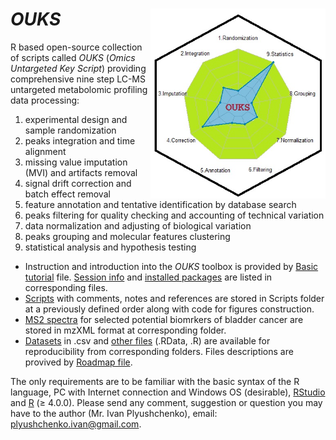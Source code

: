 # *OUKS* <img src="Spider 2.jpg" align="right" height="304" width="280"/> 
R based open-source collection of scripts called *OUKS* (*Omics Untargeted Key Script*) providing comprehensive nine step LC-MS untargeted metabolomic profiling data processing:

1. experimental design and sample randomization
2. peaks integration and time alignment
3. missing value imputation (MVI) and artifacts removal
4. signal drift correction and batch effect removal
5. feature annotation and tentative identification by database search
6. peaks filtering for quality checking and accounting of technical variation
7. data normalization and adjusting of biological variation
8. peaks grouping and molecular features clustering
9. statistical analysis and hypothesis testing

- Instruction and introduction into the *OUKS* toolbox is provided by [Basic tutorial](https://github.com/plyush1993/OUKS/blob/main/Basic%20tutorial.pdf) file. [Session info](https://github.com/plyush1993/OUKS/blob/main/Session%20Info.txt) and [installed packages](https://github.com/plyush1993/OUKS/blob/main/Used%20packages.pdf) are listed in corresponding files.
- [Scripts](https://github.com/plyush1993/OUKS/tree/main/Scripts%20(R)) with comments, notes and references are stored in Scripts folder at a previously defined order along with code for figures construction.
- [MS2 spectra](https://github.com/plyush1993/OUKS/tree/main/MS2%20spectra%20(mzXML)) for selected potential biomrkers of bladder cancer are stored in mzXML format at corresponding folder.
- [Datasets](https://github.com/plyush1993/OUKS/tree/main/Datasets%20(csv)) in .csv and [other files](https://github.com/plyush1993/OUKS/tree/main/Auxiliary%20files%20(RData)) (.RData, .R) are available for reproducibility from corresponding folders. Files descriptions are provived by [Roadmap file](https://github.com/plyush1993/OUKS/blob/main/Roadmap.pdf).

The only requirements are to be familiar with the basic syntax of the R language, PC with Internet connection and Windows OS (desirable), [RStudio](https://www.rstudio.com/products/rstudio/download/) and [R](https://cloud.r-project.org/) (≥ 4.0.0).
Please send any comment, suggestion or question you may have to the author (Mr. Ivan Plyushchenko), email: plyushchenko.ivan@gmail.com.

